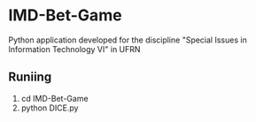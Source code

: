 # IMD-Bet-Game
Python application developed for the discipline "Special Issues in Information Technology VI" in UFRN

<h2>Runiing</h2> 

1. cd IMD-Bet-Game<br>
2. python DICE.py<br>
